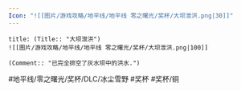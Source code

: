 ```yaml
---
Icon: "![[图片/游戏攻略/地平线/地平线 零之曙光/奖杯/大坝泄洪.png|30]]"
---
```

```ad-common-bronze-trophy
title: (Title:: "大坝泄洪")
![[图片/游戏攻略/地平线/地平线 零之曙光/奖杯/大坝泄洪.png|100]]

(Comment:: "已完全排空了灰水坝中的洪水.")
```

#地平线/零之曙光/奖杯/DLC/冰尘雪野 #奖杯 #奖杯/铜
